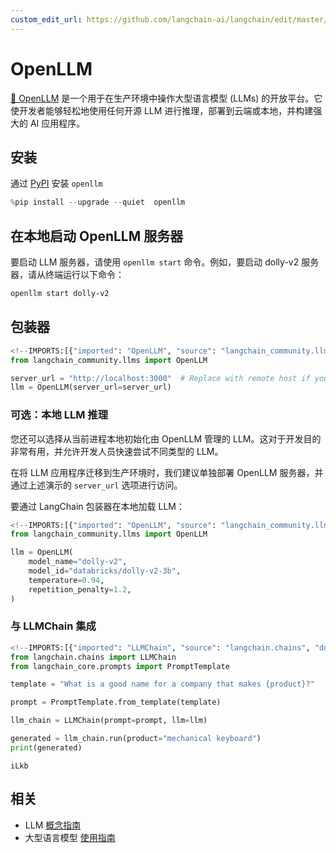 ```yaml
---
custom_edit_url: https://github.com/langchain-ai/langchain/edit/master/docs/docs/integrations/llms/openllm.ipynb
---
```

# OpenLLM

[🦾 OpenLLM](https://github.com/bentoml/OpenLLM) 是一个用于在生产环境中操作大型语言模型 (LLMs) 的开放平台。它使开发者能够轻松地使用任何开源 LLM 进行推理，部署到云端或本地，并构建强大的 AI 应用程序。

## 安装

通过 [PyPI](https://pypi.org/project/openllm/) 安装 `openllm`


```python
%pip install --upgrade --quiet  openllm
```

## 在本地启动 OpenLLM 服务器

要启动 LLM 服务器，请使用 `openllm start` 命令。例如，要启动 dolly-v2 服务器，请从终端运行以下命令：

```bash
openllm start dolly-v2
```


## 包装器


```python
<!--IMPORTS:[{"imported": "OpenLLM", "source": "langchain_community.llms", "docs": "https://python.langchain.com/api_reference/community/llms/langchain_community.llms.openllm.OpenLLM.html", "title": "OpenLLM"}]-->
from langchain_community.llms import OpenLLM

server_url = "http://localhost:3000"  # Replace with remote host if you are running on a remote server
llm = OpenLLM(server_url=server_url)
```

### 可选：本地 LLM 推理

您还可以选择从当前进程本地初始化由 OpenLLM 管理的 LLM。这对于开发目的非常有用，并允许开发人员快速尝试不同类型的 LLM。

在将 LLM 应用程序迁移到生产环境时，我们建议单独部署 OpenLLM 服务器，并通过上述演示的 `server_url` 选项进行访问。

要通过 LangChain 包装器在本地加载 LLM：


```python
<!--IMPORTS:[{"imported": "OpenLLM", "source": "langchain_community.llms", "docs": "https://python.langchain.com/api_reference/community/llms/langchain_community.llms.openllm.OpenLLM.html", "title": "OpenLLM"}]-->
from langchain_community.llms import OpenLLM

llm = OpenLLM(
    model_name="dolly-v2",
    model_id="databricks/dolly-v2-3b",
    temperature=0.94,
    repetition_penalty=1.2,
)
```

### 与 LLMChain 集成


```python
<!--IMPORTS:[{"imported": "LLMChain", "source": "langchain.chains", "docs": "https://python.langchain.com/api_reference/langchain/chains/langchain.chains.llm.LLMChain.html", "title": "OpenLLM"}, {"imported": "PromptTemplate", "source": "langchain_core.prompts", "docs": "https://python.langchain.com/api_reference/core/prompts/langchain_core.prompts.prompt.PromptTemplate.html", "title": "OpenLLM"}]-->
from langchain.chains import LLMChain
from langchain_core.prompts import PromptTemplate

template = "What is a good name for a company that makes {product}?"

prompt = PromptTemplate.from_template(template)

llm_chain = LLMChain(prompt=prompt, llm=llm)

generated = llm_chain.run(product="mechanical keyboard")
print(generated)
```
```output
iLkb
```

## 相关

- LLM [概念指南](/docs/concepts/#llms)
- 大型语言模型 [使用指南](/docs/how_to/#llms)
